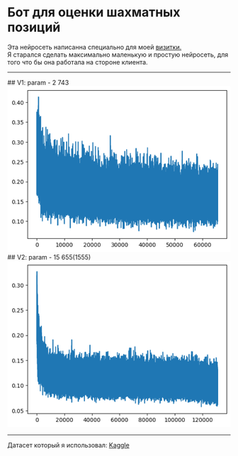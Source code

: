 # Бот для оценки шахматных позиций
Эта нейросеть написанна специально для моей <a href="https://himer65.github.io">визитки.</a><br>
Я старался сделать максимально маленькую и простую нейросеть, для того что бы она работала на стороне клиента.
<hr>
## V1: param - 2 743
<img src="plots/V1.png"/>
## V2: param - 15 655(1555)
<img src="plots/V2.png"/>
<hr>
Датасет который я использовал: <a href="https://www.kaggle.com/datasets/ronakbadhe/chess-evaluations">Kaggle</a>
